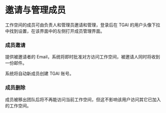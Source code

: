 # 邀请与管理成员

工作空间的成员可由负责人和管理员邀请和管理，登录后在 TGAI 的用户头像下拉中找到设置，在该界面中的左侧打开成员管理界面。

### 成员邀请

提供被邀请者的 Email，系统将即时批准对方访问工作空间，被邀请人同时将收到一份邮件。

系统将自动新成员创建 TGAI 账号。

### 成员删除

成员被移出团队后将不再能访问当前工作空间，但这不影响该用户访问其它已加入的工作空间。
